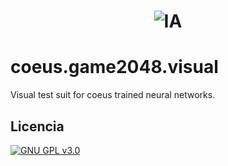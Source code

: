 <h1 align="center">
	<img src="https://i.imgur.com/rqOh0KW.png" alt="IA">
</h1>

# coeus.game2048.visual
Visual test suit for coeus trained neural networks.

## Licencia
[![GNU GPL v3.0](http://www.gnu.org/graphics/gplv3-127x51.png)](http://www.gnu.org/licenses/gpl.html)
